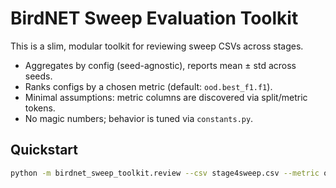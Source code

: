 
# BirdNET Sweep Evaluation Toolkit

This is a slim, modular toolkit for reviewing sweep CSVs across stages.
- Aggregates by config (seed-agnostic), reports mean ± std across seeds.
- Ranks configs by a chosen metric (default: `ood.best_f1.f1`).
- Minimal assumptions: metric columns are discovered via split/metric tokens.
- No magic numbers; behavior is tuned via `constants.py`.

## Quickstart

```bash
python -m birdnet_sweep_toolkit.review --csv stage4sweep.csv --metric ood.best_f1.f1 --top-k 25 --out-csv ranked.csv
```
